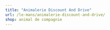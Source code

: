 ```yaml
---
title: "Animalerie Discount And Drive"
url: /le-mans/animalerie-discount-and-drive/
shop: animal de compagnie
---
```

